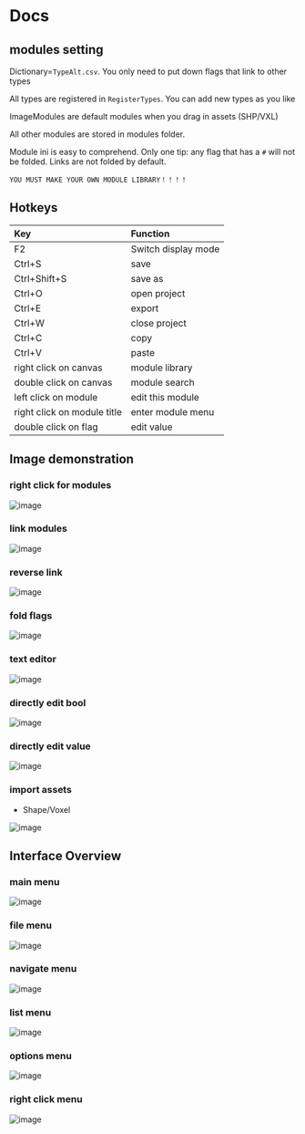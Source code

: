 # Docs
## modules setting

Dictionary=`TypeAlt.csv`. You only need to put down flags that link to other types

All types are registered in `RegisterTypes`. You can add new types as you like

ImageModules are default modules when you drag in assets (SHP/VXL)

All other modules are stored in modules folder.

Module ini is easy to comprehend. Only one tip: any flag that has a `#` will not be folded. Links are not folded by default.

```{important}
YOU MUST MAKE YOUR OWN MODULE LIBRARY！！！！
```

## Hotkeys

|Key                        |Function
|:--------------------------|:------------------
|F2                         |Switch display mode
|Ctrl+S                     |save
|Ctrl+Shift+S               |save as
|Ctrl+O                     |open project
|Ctrl+E                     |export
|Ctrl+W                     |close project
|Ctrl+C                     |copy
|Ctrl+V                     |paste
|right click on canvas      |module library
|double click on canvas     |module search
|left click on module       |edit this module
|right click on module title|enter module menu
|double click on flag       |edit value

## Image demonstration

### right click for modules

![image](../pic/right_click_for_modules.gif)

### link modules

![image](../pic/link_modules.gif)

### reverse link

![image](../pic/reverse_link.gif)

### fold flags

![image](../pic/fold_flags.gif)

### text editor

![image](../pic/text_editor.gif)

### directly edit bool

![image](../pic/directly_edit_bool.gif)

### directly edit value

![image](../pic/directly_edit_value.gif)

### import assets
- Shape/Voxel

![image](../pic/import_assets.png)

## Interface Overview

### main menu

![image](../pic/main_menu.png)

### file menu

![image](../pic/file_menu.png)

### navigate menu

![image](../pic/navigate_menu.png)

### list menu

![image](../pic/list_menu.png)

### options menu

![image](../pic/options_menu.png)

### right click menu

![image](../pic/right_click_menu.png)
